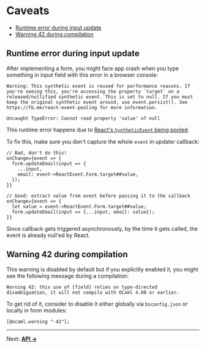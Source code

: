 # Caveats

- [Runtime error during input update](runtime-error-during-input-update)
- [Warning 42 during compilation](warning-42-during-compilation)

## Runtime error during input update
After implementing a form, you might face app crash when you type something in input field with this error in a browser console:

```
Warning: This synthetic event is reused for performance reasons. If you're seeing this, you're accessing the property `target` on a released/nullified synthetic event. This is set to null. If you must keep the original synthetic event around, use event.persist(). See https://fb.me/react-event-pooling for more information.

Uncaught TypeError: Cannot read property 'value' of null
```

This runtime error happens due to [React's `SyntheticEvent` being pooled](https://reactjs.org/docs/events.html#event-pooling).

To fix this, make sure you don't capture the whole `event` in updater callback:

```reason
// Bad, don't do this!
onChange={event => {
  form.updateEmail(input => {
    ...input,
    email: event->ReactEvent.Form.target##value,
  });
}}

// Good: extract value from event before passing it to the callback
onChange={event => {
  let value = event->ReactEvent.Form.target##value;
  form.updateEmail(input => {...input, email: value});
}}
```

Since callback gets triggered asynchronously, by the time it gets called, the event is already null'ed by React.

## Warning 42 during compilation
This warning is disabled by default but if you explicitly enabled it, you might see the following message during a compilation:

```
Warning 42: this use of [field] relies on type-directed disambiguation, it will not compile with OCaml 4.00 or earlier.
```

To get rid of it, consider to disable it either globally via `bsconfig.json` or locally in form modules:

```reason
[@ocaml.warning "-42"];
```

---

Next: **[API →](./11-API.md)**

